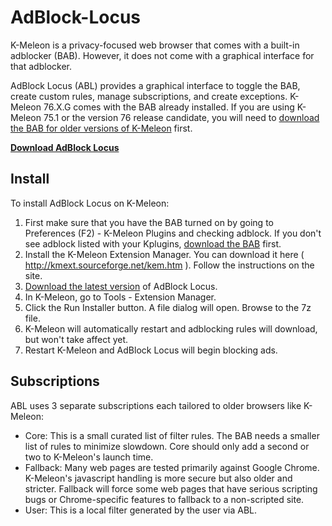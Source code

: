 # AdBlock-Locus
K-Meleon is a privacy-focused web browser that comes with a built-in adblocker (BAB). However, it does not come with a graphical interface for that adblocker.

AdBlock Locus (ABL) provides a graphical interface to toggle the BAB, create custom rules, manage subscriptions, and create exceptions. K-Meleon 76.X.G comes with the BAB already installed. If you are using K-Meleon 75.1 or the version 76 release candidate, you will need to 
[download the BAB for older versions of K-Meleon](http://kmeleonbrowser.org/forum/read.php?9,135175) first. 

**[Download AdBlock Locus](https://github.com/rjjiii/AdBlock-Locus/raw/main/AdBlock_Locus_kmext_pkg.7z)**

## Install ##
To install AdBlock Locus on K-Meleon:
1. First make sure that you have the BAB turned on by going to Preferences (F2) - K-Meleon Plugins and checking adblock. If you don't see adblock listed with your Kplugins, [download the BAB](http://kmeleonbrowser.org/forum/read.php?9,135175) first.
2. Install the K-Meleon Extension Manager. You can download it here ( http://kmext.sourceforge.net/kem.htm ). Follow the instructions on the site.
3. [Download the latest version](https://github.com/rjjiii/AdBlock-Classic/releases/download/v1.0.5.2/AdBlock_Classic_kmext_pkg.7z) of AdBlock Locus.
4. In K-Meleon, go to Tools - Extension Manager.
5. Click the Run Installer button. A file dialog will open. Browse to the 7z file.
6. K-Meleon will automatically restart and adblocking rules will download, but won't take affect yet.
7. Restart K-Meleon and AdBlock Locus will begin blocking ads.

## Subscriptions ##
ABL uses 3 separate subscriptions each tailored to older browsers like K-Meleon:
* Core: This is a small curated list of filter rules. The BAB needs a smaller list of rules to minimize slowdown. Core should only add a second or two to K-Meleon's launch time.
* Fallback: Many web pages are tested primarily against Google Chrome. K-Meleon's javascript handling is more secure but also older and stricter. Fallback will force some web pages that have serious scripting bugs or Chrome-specific features to fallback to a non-scripted site. 
* User: This is a local filter generated by the user via ABL.

